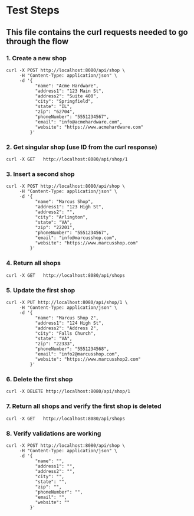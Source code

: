 # Test Steps

## This file contains the curl requests needed to go through the flow

### 1. Create a new shop

```shell
curl -X POST http://localhost:8080/api/shop \
     -H "Content-Type: application/json" \
     -d '{
           "name": "Acme Hardware",
           "address1": "123 Main St",
           "address2": "Suite 400",
           "city": "Springfield",
           "state": "IL",
           "zip": "62704",
           "phoneNumber": "5551234567",
           "email": "info@acmehardware.com",
           "website": "https://www.acmehardware.com"
         }'
```

### 2. Get singular shop (use ID from the curl response)

```shell
curl -X GET   http://localhost:8080/api/shop/1
```

### 3. Insert a second shop

```shell
curl -X POST http://localhost:8080/api/shop \
     -H "Content-Type: application/json" \
     -d '{
           "name": "Marcus Shop",
           "address1": "123 High St",
           "address2": "",
           "city": "Arlington",
           "state": "VA",
           "zip": "22201",
           "phoneNumber": "5551234567",
           "email": "info@marcusshop.com",
           "website": "https://www.marcusshop.com"
         }'
```

### 4. Return all shops

```shell
curl -X GET   http://localhost:8080/api/shops
```

### 5. Update the first shop 

```shell
curl -X PUT http://localhost:8080/api/shop/1 \
     -H "Content-Type: application/json" \
     -d '{
           "name": "Marcus Shop 2",
           "address1": "124 High St",
           "address2": "Address 2",
           "city": "Falls Church",
           "state": "VA",
           "zip": "22333",
           "phoneNumber": "5551234568",
           "email": "info2@marcusshop.com",
           "website": "https://www.marcusshop2.com"
         }'
```

### 6. Delete the first shop

```shell
curl -X DELETE http://localhost:8080/api/shop/1
```

### 7. Return all shops and verify the first shop is deleted

```shell
curl -X GET   http://localhost:8080/api/shops
```

### 8. Verify validations are working

```shell
curl -X POST http://localhost:8080/api/shop \
     -H "Content-Type: application/json" \
     -d '{
           "name": "",
           "address1": "",
           "address2": "",
           "city": "",
           "state": "",
           "zip": "",
           "phoneNumber": "",
           "email": "",
           "website": ""
         }'
```